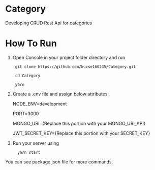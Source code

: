 # Category

Developing CRUD Rest Api for categories

# How To Run

1. Open Console in your project folder directory and run
     
        git clone https://github.com/kucse160235/Category.git
     
        cd Category
        
        yarn
        
2. Create a .env file and assign below attributes:

      NODE_ENV=development
      
      PORT=3000
      
      MONGO_URI={Replace this portion with your MONGO_URI_API}
      
      JWT_SECRET_KEY={Replace this portion with your SECRET_KEY}
   
4. Run your server using 

         yarn start
   
You can see package.json file for more commands.

